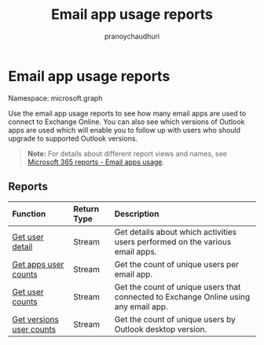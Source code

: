 ﻿---
title: "Email app usage reports"
description: "Use the email app usage reports to see how many email apps are used to connect to Exchange Online. You can also see which versions of Outlook apps are used which will enable you to follow up with users who should upgrade to supported Outlook versions."
localization_priority: Normal
author: "pranoychaudhuri"
ms.prod: "reports"
doc_type: conceptualPageType
---

# Email app usage reports

Namespace: microsoft.graph

Use the email app usage reports to see how many email apps are used to connect to Exchange Online. You can also see which versions of Outlook apps are used which will enable you to follow up with users who should upgrade to supported Outlook versions.

> **Note:** For details about different report views and names, see [Microsoft 365 reports - Email apps usage](https://support.office.com/client/Email-apps-usage-c2ce12a2-934f-4dd4-ba65-49b02be4703d).

## Reports

| Function                                                                            | Return Type | Description                                                                          |
| :---------------------------------------------------------------------------------- | :---------- | :----------------------------------------------------------------------------------- |
| [Get user detail](../api/reportroot-getemailappusageuserdetail.md)                  | Stream      | Get details about which activities users performed on the various email apps.        |
| [Get apps user counts](../api/reportroot-getemailappusageappsusercounts.md)         | Stream      | Get the count of unique users per email app.                                         |
| [Get user counts](../api/reportroot-getemailappusageusercounts.md)                  | Stream      | Get the count of unique users that connected to Exchange Online using any email app. |
| [Get versions user counts](../api/reportroot-getemailappusageversionsusercounts.md) | Stream      | Get the count of unique users by Outlook desktop version.                            |
